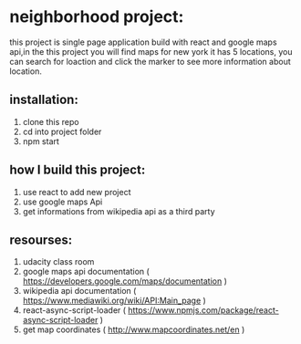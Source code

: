 # neighborhood project:
this project is single page application build with react and google maps api,in the this project you will find maps for new york it has 5 locations, you can search for loaction and click the marker to see more information about location.

## installation:
1. clone this repo
2. cd into project folder
3. npm start

## how I build this project:
1. use react to add new project 
2. use google maps Api
3. get informations from wikipedia api as a third party

## resourses:
1. udacity class room 
2. google maps api documentation ( https://developers.google.com/maps/documentation )
3. wikipedia api documentation ( https://www.mediawiki.org/wiki/API:Main_page )
4. react-async-script-loader ( https://www.npmjs.com/package/react-async-script-loader )
5. get map coordinates ( http://www.mapcoordinates.net/en )